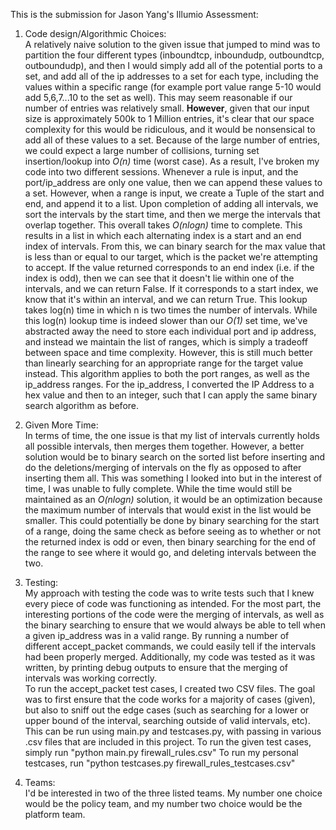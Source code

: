 This is the submission for Jason Yang's Illumio Assessment:

1. Code design/Algorithmic Choices: <br />
A relatively naive solution to the given issue that jumped to mind was to partition the four different types (inboundtcp, inboundudp, outboundtcp, outboundudp),
and then I would simply add all of the potential ports to a set, and add all of the ip addresses to a set for each type, including the values within a specific range (for example port value range 5-10 would add 5,6,7...10 to the set as well). This may seem reasonable if our number of entries was relatively small. **However**, given that our input size is approximately 500k to 1 Million entries, it's clear that our space complexity for this would be ridiculous, and it would be nonsensical to add all of these values to a set. Because of the large number of entries, we could expect a large number of collisions, turning set insertion/lookup into *O(n)* time (worst case).
As a result, I've broken my code into two different sessions. Whenever a rule is input, and the port/ip_address are only one value, then we can append these values to a set. However, when a range is input, we create a Tuple of the start and end, and append it to a list. Upon completion of adding all intervals, we sort the intervals by the start time, and then we merge the intervals that overlap together. This overall takes *O(nlogn)* time to complete. This results in a list in which each alternating index is a start and an end index of intervals. From this, we can binary search for the max value that is less than or equal to our target, which is the packet we're attempting to accept. If the value returned corresponds to an end index (i.e. if the index is odd), then we can see that it doesn't lie within one of the intervals, and we can return False. If it corresponds to a start index, we know that it's within an interval, and we can return True. This lookup takes log(n) time in which n is two times the number of intervals.
While this log(n) lookup time is indeed slower than our *O(1)* set time, we've abstracted away the need to store each individual port and ip address, and instead we maintain the list of ranges, which is simply a tradeoff between space and time complexity. However, this is still much better than linearly searching for an appropriate range for the target value instead.
This algorithm applies to both the port ranges, as well as the ip_address ranges. For the ip_address, I converted the IP Address to a hex value and then to an integer, such that I can apply the same binary search algorithm as before.

2. Given More Time: <br />
In terms of time, the one issue is that my list of intervals currently holds all possible intervals, then merges them together. However, a better solution would be to binary search on the sorted list before inserting and do the deletions/merging of intervals on the fly as opposed to after inserting them all. This was something I looked into but in the interest of time, I was unable to fully complete. While the time would still be maintained as an *O(nlogn)* solution, it would be an optimization because the maximum number of intervals that would exist in the list would be smaller. This could potentially be done by binary searching for the start of a range, doing the same check as before seeing as to whether or not the returned index is odd or even, then binary searching for the end of the range to see where it would go, and deleting intervals between the two.

3. Testing: <br />
My approach with testing the code was to write tests such that I knew every piece of code was functioning as intended. For the most part, the interesting portions of the code were the merging of intervals, as well as the binary searching to ensure that we would always be able to tell when a given ip_address was in a valid range. By running a number of different accept_packet commands, we could easily tell if the intervals had been properly merged. Additionally, my code was tested as it was written, by printing debug outputs to ensure that the merging of intervals was working correctly.<br />
To run the accept_packet test cases, I created two CSV files. The goal was to first ensure that the code works for a majority of cases (given), but also to sniff out the edge cases (such as searching for a lower or upper bound of the interval, searching outside of valid intervals, etc). This can be run using main.py and testcases.py, with passing in various .csv files that are included in this project.
To run the given test cases, simply run "python main.py firewall_rules.csv"
To run my personal testcases, run "python testcases.py firewall_rules_testcases.csv"

4. Teams: <br />
I'd be interested in two of the three listed teams. My number one choice would be the policy team, and my number two choice would be the platform team.
